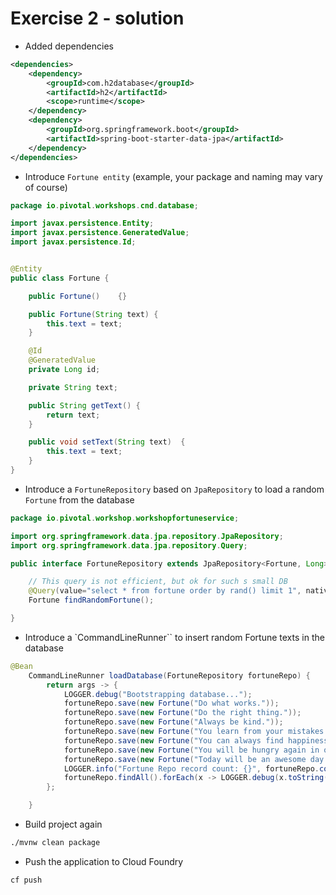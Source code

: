 # Exercise 2 - solution

* Added dependencies

```xml
<dependencies>
    <dependency>
        <groupId>com.h2database</groupId>
        <artifactId>h2</artifactId>
        <scope>runtime</scope>
    </dependency>
    <dependency>
        <groupId>org.springframework.boot</groupId>
        <artifactId>spring-boot-starter-data-jpa</artifactId>
    </dependency>
</dependencies>
```

* Introduce `Fortune entity` (example, your package and naming may vary of course)

```java
package io.pivotal.workshops.cnd.database;

import javax.persistence.Entity;
import javax.persistence.GeneratedValue;
import javax.persistence.Id;


@Entity
public class Fortune {

    public Fortune()    {}

    public Fortune(String text) {
        this.text = text;
    }

    @Id
    @GeneratedValue
    private Long id;

    private String text;

    public String getText() {
        return text;
    }

    public void setText(String text)  {
        this.text = text;
    }
}
```

* Introduce a `FortuneRepository` based on `JpaRepository` to load a random `Fortune` from the database

```java
package io.pivotal.workshop.workshopfortuneservice;

import org.springframework.data.jpa.repository.JpaRepository;
import org.springframework.data.jpa.repository.Query;

public interface FortuneRepository extends JpaRepository<Fortune, Long> {

    // This query is not efficient, but ok for such s small DB
    @Query(value="select * from fortune order by rand() limit 1", nativeQuery = true)
    Fortune findRandomFortune();

}
```

* Introduce a `CommandLineRunner`` to insert random Fortune texts in the database

```java
@Bean
	CommandLineRunner loadDatabase(FortuneRepository fortuneRepo) {
		return args -> {
			LOGGER.debug("Bootstrapping database...");
			fortuneRepo.save(new Fortune("Do what works."));
			fortuneRepo.save(new Fortune("Do the right thing."));
			fortuneRepo.save(new Fortune("Always be kind."));
			fortuneRepo.save(new Fortune("You learn from your mistakes... You will learn a lot today."));
			fortuneRepo.save(new Fortune("You can always find happiness at work on Friday."));
			fortuneRepo.save(new Fortune("You will be hungry again in one hour."));
			fortuneRepo.save(new Fortune("Today will be an awesome day!"));
			LOGGER.info("Fortune Repo record count: {}", fortuneRepo.count());
			fortuneRepo.findAll().forEach(x -> LOGGER.debug(x.toString()));
		};

	}
```

* Build project again

```bash
./mvnw clean package
```

* Push the application to Cloud Foundry

```bash
cf push
```